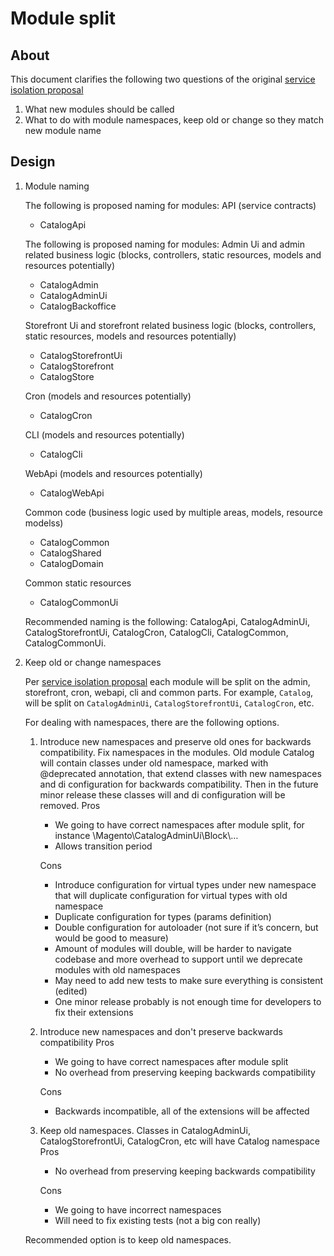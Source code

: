 # Module split

## About

This document clarifies the following two questions of the original [service isolation proposal](service-isolation.md)
1. What new modules should be called
2. What to do with module namespaces, keep old or change so they match new module name

## Design

1. Module naming

    The following is proposed naming for modules:
    API (service contracts)
    * CatalogApi
    
    The following is proposed naming for modules:
    Admin Ui and admin related business logic (blocks, controllers, static resources, models and resources potentially)
    * CatalogAdmin
    * CatalogAdminUi
    * CatalogBackoffice
    
    Storefront Ui and storefront related business logic (blocks, controllers, static resources, models and resources potentially)
    * CatalogStorefrontUi
    * CatalogStorefront
    * CatalogStore
    
    Cron (models and resources potentially)
    * CatalogCron
    
    CLI (models and resources potentially)
    * CatalogCli
    
    WebApi (models and resources potentially)
    * CatalogWebApi
    
    Common code (business logic used by multiple areas, models, resource modelss)
    * CatalogCommon
    * CatalogShared
    * CatalogDomain
    
    Common static resources
    * CatalogCommonUi

    Recommended naming is the following: CatalogApi, CatalogAdminUi, CatalogStorefrontUi, CatalogCron, CatalogCli, CatalogCommon, CatalogCommonUi.

2. Keep old or change namespaces

    Per [service isolation proposal](service-isolation.md) each module will be split on the admin, storefront, cron, webapi, cli and common parts. For example, `Catalog`, will be split on `CatalogAdminUi`, `CatalogStorefrontUi`, `CatalogCron`, etc.
    
    For dealing with namespaces, there are the following options.
    
    1. Introduce new namespaces and preserve old ones for backwards compatibility. Fix namespaces in the modules. Old module Catalog will contain classes under old namespace, marked with @deprecated annotation, that extend classes with new namespaces and di configuration for backwards compatibility. Then in the future minor release these classes will and di configuration will be removed.
        Pros
        * We going to have correct namespaces after module split, for instance \Magento\CatalogAdminUi\Block\…
        * Allows transition period
        
        Cons
        * Introduce configuration for virtual types under new namespace that will duplicate configuration for virtual types with old namespace
        * Duplicate configuration for types (params definition)
        * Double configuration for autoloader (not sure if it’s concern, but would be good to measure)
        * Amount of modules will double, will be harder to navigate codebase and more overhead to support until we deprecate modules with old namespaces
        * May need to add new tests to make sure everything is consistent (edited) 
        * One minor release probably is not enough time for developers to fix their extensions
    
    2. Introduce new namespaces and don't preserve backwards compatibility
        Pros
        * We going to have correct namespaces after module split
        * No overhead from preserving keeping backwards compatibility
        
        Cons
        * Backwards incompatible, all of the extensions will be affected
    
    3. Keep old namespaces. Classes in CatalogAdminUi, CatalogStorefrontUi, CatalogCron, etc will have Catalog namespace
        Pros
        * No overhead from preserving keeping backwards compatibility
        
        Cons
        * We going to have incorrect namespaces
        * Will need to fix existing tests (not a big con really)
        
    Recommended option is to keep old namespaces.
